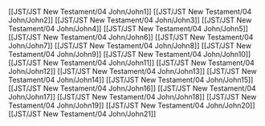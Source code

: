 [[JST/JST New Testament/04 John/John1]]
[[JST/JST New Testament/04 John/John2]]
[[JST/JST New Testament/04 John/John3]]
[[JST/JST New Testament/04 John/John4]]
[[JST/JST New Testament/04 John/John5]]
[[JST/JST New Testament/04 John/John6]]
[[JST/JST New Testament/04 John/John7]]
[[JST/JST New Testament/04 John/John8]]
[[JST/JST New Testament/04 John/John9]]
[[JST/JST New Testament/04 John/John10]]
[[JST/JST New Testament/04 John/John11]]
[[JST/JST New Testament/04 John/John12]]
[[JST/JST New Testament/04 John/John13]]
[[JST/JST New Testament/04 John/John14]]
[[JST/JST New Testament/04 John/John15]]
[[JST/JST New Testament/04 John/John16]]
[[JST/JST New Testament/04 John/John17]]
[[JST/JST New Testament/04 John/John18]]
[[JST/JST New Testament/04 John/John19]]
[[JST/JST New Testament/04 John/John20]]
[[JST/JST New Testament/04 John/John21]]
